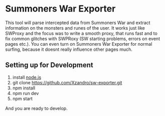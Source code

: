 # Summoners War Exporter
This tool will parse intercepted data from Summoners War and extract information on the monsters and runes of the user. It works just like SWProxy and the focus was to write a smooth proxy, that runs fast and to fix common glitches with SWPRoxy (SW starting problems, errors on event pages etc.). You can even turn on Summoners War Exporter for normal surfing, because it doesnt really influence other pages much.

## Setting up for Development
1. install [node.js](https://nodejs.org/)
2. git clone https://github.com/Xzandro/sw-exporter.git
3. npm install
4. npm run dev
5. npm start

And you are ready to develop.


